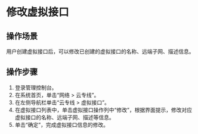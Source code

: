# 修改虚拟接口<a name="dc_04_0401"></a>

## 操作场景<a name="section37143599"></a>

用户创建虚拟接口后，可以修改已创建的虚拟接口的名称、远端子网、描述信息。

## 操作步骤<a name="section65856935"></a>

1.  登录管理控制台。
2.  在系统首页，单击“网络 \> 云专线”。
3.  在左侧导航栏单击“云专线 \> 虚拟接口”。
4.  在虚拟接口列表中，单击虚拟接口操作列中“修改”，根据界面提示，修改对应虚拟接口的名称、远端子网、描述等信息。
5.  单击“确定”，完成虚拟接口信息的修改。

